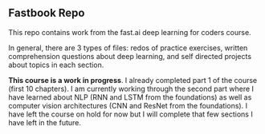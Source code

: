 
## Fastbook Repo 

This repo contains work from the fast.ai deep learning for coders course.

In general, there are 3 types of files: redos of practice exercises, written comprehension questions about deep learning, and self directed projects about topics in each section. 

**This course is a work in progress**. I already completed part 1 of the course (first 10 chapters). I am currently working through the second part where I have learned about NLP (RNN and LSTM from the foundations) as well as computer vision architectures (CNN and ResNet from the foundations). I have left the course on hold for now but I will complete that few sections I have left in the future. 
